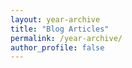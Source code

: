 ```yaml
---
layout: year-archive
title: "Blog Articles"
permalink: /year-archive/
author_profile: false
---
```

